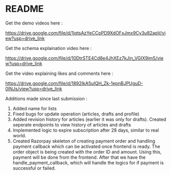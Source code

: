 # README

Get the demo videos here : 

https://drive.google.com/file/d/1jqtsAzYeCCpPD9XdOFxJmx9Cy3u82apV/view?usp=drive_link

Get the schema explaination video here : 

https://drive.google.com/file/d/10DtrSTE4Cd8e4JhXEz7kJin_VGIX9im5/view?usp=drive_link


Get the video explaining likes and comments here :

https://drive.google.com/file/d/1892IkA5uIQH_Zk-1epnBJPUguD-0lNJs/view?usp=drive_link


Additions made since last submission : 

1. Added name for lists
2. Fixed bugs for update operation (articles, drafts and profile)
3. Added revision history for articles (earlier it was only for drafts). Created seperate endpoints to view history of articles and drafts
4. Implemented logic to expire subscription after 28 days, similar to real world.
5. Created Razorpay skeleton of creating payment order and handling payment callback which can be activated once frontend is ready. The order object is being created with the order ID and amount. Using this, payment will be done from the frontend. After that we have the handle_payment_callback, which will handle the logics for if payment is successful or failed.